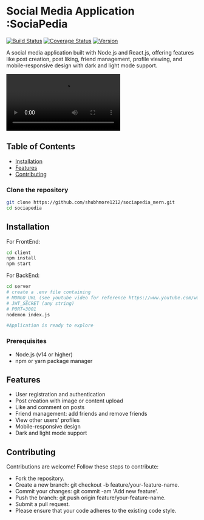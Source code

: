 # Social Media Application :SociaPedia

[![Build Status](https://img.shields.io/travis/username/repo.svg)](https://travis-ci.org/username/repo)
[![Coverage Status](https://img.shields.io/codecov/c/github/username/repo.svg)](https://codecov.io/gh/username/repo)
[![Version](https://img.shields.io/badge/version-1.0-blue.svg)](https://github.com/username/repo/releases/tag/v1.0)

A social media application built with Node.js and React.js, offering features like post creation, post liking, friend management, profile viewing, and mobile-responsive design with dark and light mode support.

![Social Media Application](./client/public/assets/mern-sociapedia-2023-05-08-213100_EEUnVrzJ.mp4)

## Table of Contents

- [Installation](#installation)
- [Features](#features)
- [Contributing](#contributing)

### Clone the repository

```bash
git clone https://github.com/shubhmore1212/sociapedia_mern.git
cd sociapedia
```

## Installation

For FrontEnd:

```bash
cd client
npm install
npm start
```

For BackEnd:

```bash
cd server
# create a .env file containing
# MONGO_URL (see youtube video for reference https://www.youtube.com/watch?v=K8YELRmUb5o&t=920s)
# JWT_SECRET (any string)
# PORT=3001
nodemon index.js

#Application is ready to explore
```

### Prerequisites

- Node.js (v14 or higher)
- npm or yarn package manager

## Features

- User registration and authentication
- Post creation with image or content upload
- Like and comment on posts
- Friend management: add friends and remove friends
- View other users' profiles
- Mobile-responsive design
- Dark and light mode support

## Contributing

Contributions are welcome! Follow these steps to contribute:

- Fork the repository.
- Create a new branch: git checkout -b feature/your-feature-name.
- Commit your changes: git commit -am 'Add new feature'.
- Push the branch: git push origin feature/your-feature-name.
- Submit a pull request.
- Please ensure that your code adheres to the existing code style.
